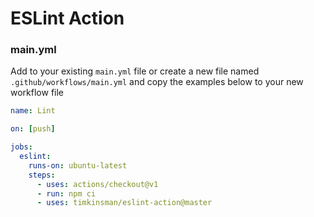 # ESLint Action

### main.yml

Add to your existing `main.yml` file or create a new file named `.github/workflows/main.yml` and copy the examples below to your new workflow file

```yml
name: Lint

on: [push]

jobs:
  eslint:
    runs-on: ubuntu-latest
    steps:
      - uses: actions/checkout@v1
      - run: npm ci
      - uses: timkinsman/eslint-action@master
```
